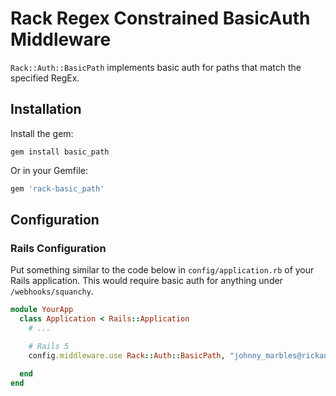 # Rack Regex Constrained BasicAuth Middleware

`Rack::Auth::BasicPath` implements basic auth for paths that match the specified RegEx.

## Installation

Install the gem:

`gem install basic_path`

Or in your Gemfile:

```ruby
gem 'rack-basic_path'
```


## Configuration

### Rails Configuration
Put something similar to the code below in `config/application.rb` of your Rails application. This would require basic auth for anything under `/webhooks/squanchy`.

```ruby
module YourApp
  class Application < Rails::Application
    # ...

    # Rails 5
    config.middleware.use Rack::Auth::BasicPath, "johnny_marbles@rickandmorty.com", "super-squanch", /\/webhooks\/squanchy\/.*/

  end
end
```

